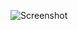 ![Screenshot](https://raw.githubusercontent.com/Cryakl/Ultimate-RAT-Collection/refs/heads/main/XenoRat/XenoRat%201.8.7/Screenshot.png)
